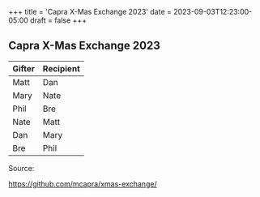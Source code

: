 +++
title = 'Capra X-Mas Exchange 2023'
date = 2023-09-03T12:23:00-05:00
draft = false
+++
## Capra X-Mas Exchange 2023

|Gifter|Recipient|
| --- | --- |
|Matt|Dan|
|Mary|Nate|
|Phil|Bre|
|Nate|Matt|
|Dan|Mary|
|Bre|Phil|

Source:

https://github.com/mcapra/xmas-exchange/